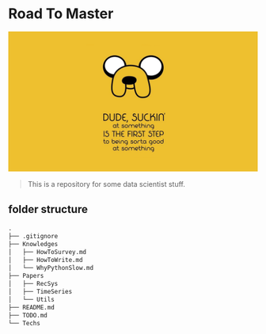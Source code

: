 # Road To Master
![jake](./img/JakeQuotes.jpeg)

>  This is a repository for some data scientist stuff.
## folder structure
```
.
├── .gitignore
├── Knowledges
│   ├── HowToSurvey.md
│   ├── HowToWrite.md
│   └── WhyPythonSlow.md
├── Papers
│   ├── RecSys
│   ├── TimeSeries
│   └── Utils
├── README.md
├── TODO.md
└── Techs
```